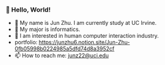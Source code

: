 ### 👋 Hello, World!
- :monocle_face: My name is Jun Zhu. I am currently study at UC Irvine.
- :robot:	My major is informatics.
- :space_invader:	I am interested in human computer interaction industry.
- portfolio: https://junzhu6.notion.site/Jun-Zhu-0fb05998b0224985a5dfd74d8a3952cf
- 📫 How to reach me: junz22@uci.edu
